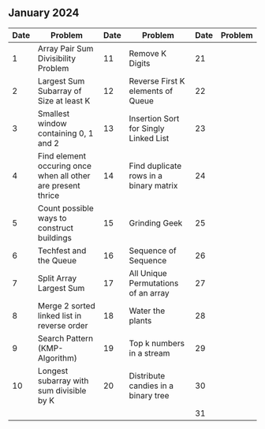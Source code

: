 ## January 2024

| Date | Problem                                                      | Date | Problem                                | Date | Problem |
| ---- | ------------------------------------------------------------ | ---- | -------------------------------------- | ---- | ------- |
| 1    | Array Pair Sum Divisibility Problem                          | 11   | Remove K Digits                        | 21   |         |
| 2    | Largest Sum Subarray of Size at least K                      | 12   | Reverse First K elements of Queue      | 22   |         |
| 3    | Smallest window containing 0, 1 and 2                        | 13   | Insertion Sort for Singly Linked List  | 23   |         |
| 4    | Find element occuring once when all other are present thrice | 14   | Find duplicate rows in a binary matrix | 24   |         |
| 5    | Count possible ways to construct buildings                   | 15   | Grinding Geek                          | 25   |         |
| 6    | Techfest and the Queue                                       | 16   | Sequence of Sequence                   | 26   |         |
| 7    | Split Array Largest Sum                                      | 17   | All Unique Permutations of an array    | 27   |         |
| 8    | Merge 2 sorted linked list in reverse order                  | 18   | Water the plants                       | 28   |         |
| 9    | Search Pattern (KMP-Algorithm)                               | 19   | Top k numbers in a stream              | 29   |         |
| 10   | Longest subarray with sum divisible by K                     | 20   | Distribute candies in a binary tree    | 30   |         |
|      |                                                              |      |                                        | 31   |         |
